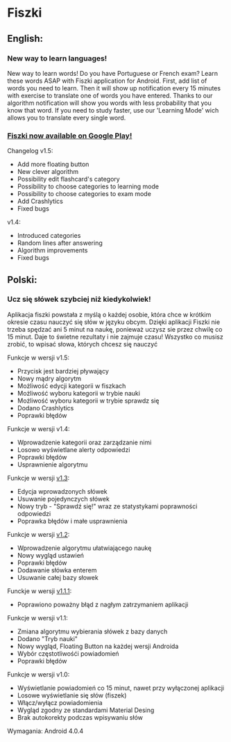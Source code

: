 <h1>Fiszki</h1>
<h2>English:</h2>
<h3>New way to learn languages!</h3>
<p>New way to learn words!
Do you have Portuguese or French exam? Learn these words ASAP with Fiszki application for Android.
First, add list of words you need to learn. Then it will show up notification every 15 minutes with exercise to translate one of words you have entered.
Thanks to our algorithm notification will show you words with less probability that you know that word.
If you need to study faster, use our 'Learning Mode' wich allows you to translate every single word.</p>

<h3><a href="https://play.google.com/store/apps/details?id=eu.qm.fiszki">Fiszki now available on Google Play!</a></h3>

Changelog
v1.5:
<ul><li>Add more floating button</li>
<li> New clever algorithm</li>
<li>Possibility edit flashcard's category</li>
<li>Possibility to choose categories to learning mode</li>
<li>Possibility to choose categories to exam mode</li>
<li> Add Crashlytics</li>
<li> Fixed bugs</li></ul>

v1.4:
<ul><li>Introduced categories</li>
<li>Random lines after answering</li>
<li>Algorithm improvements</li>
<li>Fixed bugs</li></ul>

<h2>Polski:</h2>
<h3>Ucz się słówek szybciej niż kiedykolwiek!</h3>
<p>Aplikacja fiszki powstała z myślą o każdej osobie, która chce w krótkim okresie czasu nauczyć się słów w języku obcym.
Dzięki aplikacji Fiszki nie trzeba spędzać ani 5 minut na naukę, ponieważ uczysz sie przez chwilę co 15 minut.
Daje to świetne rezultaty i nie zajmuje czasu! 
Wszystko co musisz zrobić, to wpisać słowa, których chcesz się nauczyć</p>
Funkcje w wersji v1.5:
<ul><li>Przycisk jest bardziej pływający</li>
<li>Nowy mądry algorytm</li>
<li>Możliwość edycji kategorii w fiszkach</li>
<li>Możliwość wyboru kategorii w trybie nauki</li>
<li>Możliwość wyboru kategorii w trybie sprawdz się</li>
<li>Dodano Crashlytics</li>
<li>Poprawki błędów</li></ul>

Funkcje w wersji v1.4:
<ul><li>Wprowadzenie kategorii oraz zarządzanie nimi</li>
<li>Losowo wyświetlane alerty odpowiedzi</li>
<li>Poprawki błędów</li>
<li>Usprawnienie algorytmu</li></ul>

Funkcje w wersji <a href="http://d-h.st/xl0u">v1.3</a>:
<ul><li>Edycja wprowadzonych słówek</li>
<li>Usuwanie pojedynczych słówek</li>
<li>Nowy tryb - "Sprawdź się!" wraz ze statystykami poprawności odpowiedzi</li>
<li>Poprawka błędów i małe usprawnienia</li></ul>

Funkcje w wersji <a href="http://d-h.st/pfRl">v1.2</a>:
<ul><li>Wprowadzenie algorytmu ułatwiającego naukę</li>
<li>Nowy wygląd ustawień</li>
<li>Poprawki błędów</li>
<li>Dodawanie słówka enterem</li>
<li>Usuwanie całej bazy słowek</li>
</ul>

Funckje w wersji <a href="http://d-h.st/kjhc">v1.1.1</a>:
<ul><li>Poprawiono poważny błąd z nagłym zatrzymaniem aplikacji</li></ul>

Funkcje w wersji v1.1:
<ul><li>Zmiana algorytmu wybierania słówek z bazy danych</li>
<li>Dodano "Tryb nauki"</li>
<li>Nowy wygląd, Floating Button na każdej wersji Androida</li>
<li>Wybór częstotliwośći powiadomień</li>
<li>Poprawki błędów</li>
</ul>

Funkcje w wersji v1.0:
<ul><li>Wyświetlanie powiadomień co 15 minut, nawet przy wyłączonej aplikacji</li>
<li>Losowe wyświetlanie się słów (fiszek)</li>
<li>Włącz/wyłącz powiadomienia</li>
<li>Wygląd zgodny ze standardami Material Desing</li>
<li>Brak autokorekty podczas wpisywaniu słów</li></ul>

Wymagania: Android 4.0.4